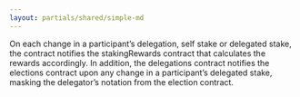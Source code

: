 ```yaml
---
layout: partials/shared/simple-md
---
```


On each change in a participant’s delegation, self stake or delegated stake, the contract notifies the stakingRewards contract that calculates the rewards accordingly.
In addition, the delegations contract notifies the elections contract upon any change in a participant’s delegated stake, masking the delegator’s notation from the election contract.
